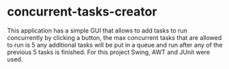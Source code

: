 # concurrent-tasks-creator
This application has a simple GUI that allows to add tasks to run concurrently by clicking a button, the max concurrent tasks that are allowed to run is 5 any additional tasks will be put in a queue and run after any of the previous 5 tasks is finished. For this project Swing, AWT and JUnit were used.
